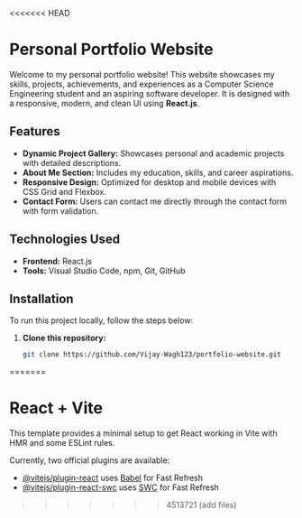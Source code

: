 <<<<<<< HEAD
# Personal Portfolio Website

Welcome to my personal portfolio website! This website showcases my skills, projects, achievements, and experiences as a Computer Science Engineering student and an aspiring software developer. It is designed with a responsive, modern, and clean UI using **React.js**.

## Features
- **Dynamic Project Gallery:** Showcases personal and academic projects with detailed descriptions.
- **About Me Section:** Includes my education, skills, and career aspirations.
- **Responsive Design:** Optimized for desktop and mobile devices with CSS Grid and Flexbox.
- **Contact Form:** Users can contact me directly through the contact form with form validation.

## Technologies Used
- **Frontend:** React.js
- **Tools:** Visual Studio Code, npm, Git, GitHub

## Installation

To run this project locally, follow the steps below:

1. **Clone this repository:**
   ```bash
   git clone https://github.com/Vijay-Wagh123/portfolio-website.git

=======
# React + Vite

This template provides a minimal setup to get React working in Vite with HMR and some ESLint rules.

Currently, two official plugins are available:

- [@vitejs/plugin-react](https://github.com/vitejs/vite-plugin-react/blob/main/packages/plugin-react/README.md) uses [Babel](https://babeljs.io/) for Fast Refresh
- [@vitejs/plugin-react-swc](https://github.com/vitejs/vite-plugin-react-swc) uses [SWC](https://swc.rs/) for Fast Refresh
>>>>>>> 4513721 (add files)
